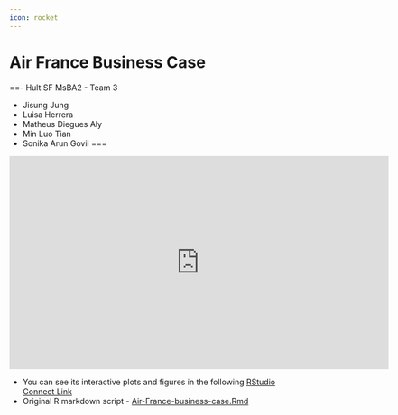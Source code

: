 ```yaml
---
icon: rocket
---
```


# Air France Business Case

==- Hult SF MsBA2 - Team 3
- Jisung Jung
- Luisa Herrera
- Matheus Diegues Aly
- Min Luo Tian
- Sonika Arun Govil
===

<iframe width="672" height="378" src="https://www.youtube.com/embed/c-dL2LImlZ4" title="YouTube video player" frameborder="0" allow="accelerometer; autoplay; clipboard-write; encrypted-media; gyroscope; picture-in-picture" allowfullscreen></iframe>
<p></p>

- You can see its interactive plots and figures in the following [RStudio Connect Link](https://bookdown.org/Marvin/air_france_business_case/)
- Original R markdown script - [Air-France-business-case.Rmd](scripts/Air-France-business-case.zip)


